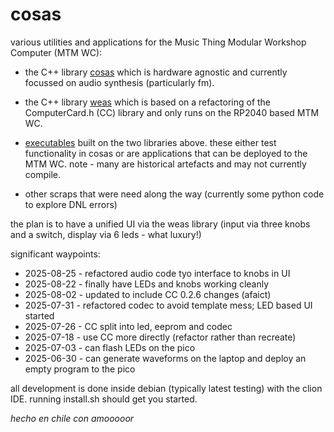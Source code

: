
# cosas

various utilities and applications for the Music Thing Modular
Workshop Computer (MTM WC):

* the C++ library
  [cosas](https://github.com/andrewcooke/cosas/tree/main/cosas) which
  is hardware agnostic and currently focussed on audio synthesis
  (particularly fm).

* the C++ library
  [weas](https://github.com/andrewcooke/cosas/tree/main/weas) which is
  based on a refactoring of the ComputerCard.h (CC) library and only
  runs on the RP2040 based MTM WC.

* [executables](https://github.com/andrewcooke/cosas/tree/main/apps)
  built on the two libraries above.  these either test functionality
  in cosas or are applications that can be deployed to the MTM WC.
  note - many are historical artefacts and may not currently compile.

* other scraps that were need along the way (currently some python
  code to explore DNL errors)

the plan is to have a unified UI via the weas library (input via three
knobs and a switch, display via 6 leds - what luxury!)

significant waypoints:
* 2025-08-25 - refactored audio code tyo interface to knobs in UI
* 2025-08-22 - finally have LEDs and knobs working cleanly
* 2025-08-02 - updated to include CC 0.2.6 changes (afaict)
* 2025-07-31 - refactored codec to avoid template mess; LED based UI started
* 2025-07-26 - CC split into led, eeprom and codec
* 2025-07-18 - use CC more directly (refactor rather than recreate)
* 2025-07-03 - can flash LEDs on the pico
* 2025-06-30 - can generate waveforms on the laptop and deploy an empty program to the pico

all development is done inside debian (typically latest testing) with
the clion IDE.  running install.sh should get you started.

*hecho en chile con amooooor*

